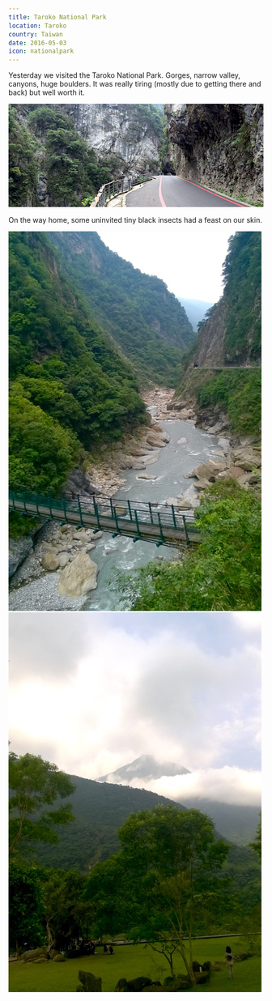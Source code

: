 ```yaml
---
title: Taroko National Park
location: Taroko
country: Taiwan
date: 2016-05-03
icon: nationalpark
---
```


Yesterday we visited the Taroko National Park. Gorges, narrow valley, canyons, huge boulders. It was really tiring (mostly due to getting there and back) but well worth it.

![](../../img/taroko.jpg)

On the way home, some uninvited tiny black insects had a feast on our skin.

![](../../img/0503-4.jpg)
![](../../img/0503-3.jpg)
